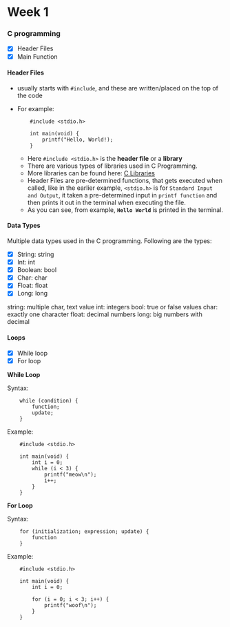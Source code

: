 # Week 1

### C programming

- [x] Header Files
- [x] Main Function

#### Header Files

- usually starts with `#include`, and these are written/placed on the top of the code
- For example:
    ```
        #include <stdio.h>

        int main(void) {
            printf("Hello, World!);
        }
    ```

    - Here `#include <stdio.h>` is the **header file** or a **library**
    - There are various types of libraries used in C Programming.
    - More libraries can be found here: [C Libraries](manual.cs50.io)
    - Header Files are pre-determined functions, that gets executed when called, like in the earlier example, `<stdio.h>` is for `Standard Input and Output`, it taken a pre-determined input in `printf function` and then prints it out in the terminal when executing the file.
    - As you can see, from example, **`Hello World`** is printed in the terminal.

#### Data Types

Multiple data types used in the C programming.
Following are the types:

- [x] String: string
- [x] Int: int
- [x] Boolean: bool
- [x] Char: char
- [x] Float: float
- [x] Long: long

string: multiple char, text value
int: integers
bool: true or false values
char: exactly one character
float: decimal numbers
long: big numbers with decimal

#### Loops

- [x] While loop
- [x] For loop

**While Loop**

Syntax:
```
    while (condition) {
        function;
        update;
    }
```

Example:
```
    #include <stdio.h>

    int main(void) {
        int i = 0;
        while (i < 3) {
            printf("meow\n");
            i++;
        }
    }
```

**For Loop**

Syntax:
```
    for (initialization; expression; update) {
        function
    }
```

Example:
```
    #include <stdio.h>

    int main(void) {
        int i = 0;

        for (i = 0; i < 3; i++) {
            printf("woof\n");
        }
    }
```